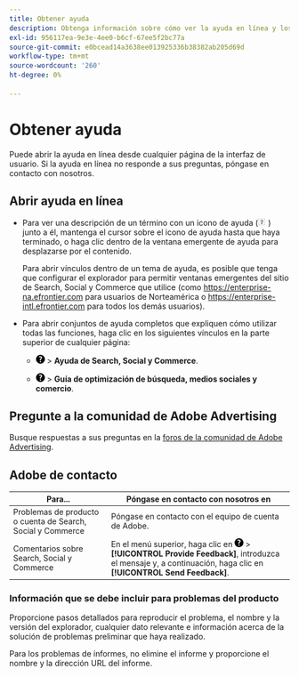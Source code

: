 ```yaml
---
title: Obtener ayuda
description: Obtenga información sobre cómo ver la ayuda en línea y los recursos de la comunidad, y cómo obtener asistencia técnica.
exl-id: 956117ea-9e3e-4ee0-b6cf-67ee5f2bc77a
source-git-commit: e0bcead14a3638ee013925336b38382ab205d69d
workflow-type: tm+mt
source-wordcount: '260'
ht-degree: 0%

---
```


# Obtener ayuda

Puede abrir la ayuda en línea desde cualquier página de la interfaz de usuario. Si la ayuda en línea no responde a sus preguntas, póngase en contacto con nosotros.

## Abrir ayuda en línea

* Para ver una descripción de un término con un icono de ayuda (![Icono de ayuda](/help/search-social-commerce/assets/help-field.png "Icono de ayuda") ) junto a él, mantenga el cursor sobre el icono de ayuda hasta que haya terminado, o haga clic dentro de la ventana emergente de ayuda para desplazarse por el contenido.

  Para abrir vínculos dentro de un tema de ayuda, es posible que tenga que configurar el explorador para permitir ventanas emergentes del sitio de Search, Social y Commerce que utilice (como https://enterprise-na.efrontier.com para usuarios de Norteamérica o https://enterprise-intl.efrontier.com para todos los demás usuarios).

* Para abrir conjuntos de ayuda completos que expliquen cómo utilizar todas las funciones, haga clic en los siguientes vínculos en la parte superior de cualquier página:

   * ![Ayuda](/help/search-social-commerce/assets/help-main-menu.png "Ayuda") > **Ayuda de Search, Social y Commerce**.

   * ![Ayuda](/help/search-social-commerce/assets/help-main-menu.png "Ayuda") > **Guía de optimización de búsqueda, medios sociales y comercio**.

## Pregunte a la comunidad de Adobe Advertising

Busque respuestas a sus preguntas en la [foros de la comunidad de Adobe Advertising](https://experienceleaguecommunities.adobe.com/t5/adobe-advertising-cloud/ct-p/adobe-advertising-cloud-community).

## Adobe de contacto

| Para... | Póngase en contacto con nosotros en |
| ---- | ---- |
| Problemas de producto o cuenta de Search, Social y Commerce | Póngase en contacto con el equipo de cuenta de Adobe. |
| Comentarios sobre Search, Social y Commerce | En el menú superior, haga clic en ![Ayuda](/help/search-social-commerce/assets/help-main-menu.png "Ayuda") > **[!UICONTROL Provide Feedback]**, introduzca el mensaje y, a continuación, haga clic en **[!UICONTROL Send Feedback]**. |

### Información que se debe incluir para problemas del producto

Proporcione pasos detallados para reproducir el problema, el nombre y la versión del explorador, cualquier dato relevante e información acerca de la solución de problemas preliminar que haya realizado.

Para los problemas de informes, no elimine el informe y proporcione el nombre y la dirección URL del informe.

